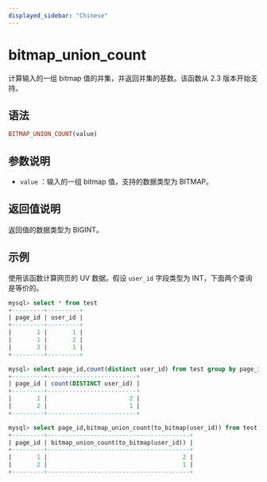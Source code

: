 ```yaml
---
displayed_sidebar: "Chinese"
---
```


# bitmap_union_count



计算输入的一组 bitmap 值的并集，并返回并集的基数。该函数从 2.3 版本开始支持。

## 语法

```Haskell
BITMAP_UNION_COUNT(value)
```

## 参数说明

- `value` ：输入的一组 bitmap 值，支持的数据类型为 BITMAP。

## 返回值说明

返回值的数据类型为 BIGINT。

## 示例

使用该函数计算网页的 UV 数据。假设 `user_id` 字段类型为 INT，下面两个查询是等价的。

```sql
mysql> select * from test
+---------+---------+
| page_id | user_id |
+---------+---------+
|       1 |       1 |
|       1 |       2 |
|       2 |       1 |
+---------+---------+

mysql> select page_id,count(distinct user_id) from test group by page_id;
+---------+-------------------------+
| page_id | count(DISTINCT user_id) |
+---------+-------------------------+
|       1 |                       2 |
|       2 |                       1 |
+---------+-------------------------+

mysql> select page_id,bitmap_union_count(to_bitmap(user_id)) from test group by page_id;
+---------+----------------------------------------+
| page_id | bitmap_union_count(to_bitmap(user_id)) |
+---------+----------------------------------------+
|       1 |                                      2 |
|       2 |                                      1 |
+---------+----------------------------------------+

```
